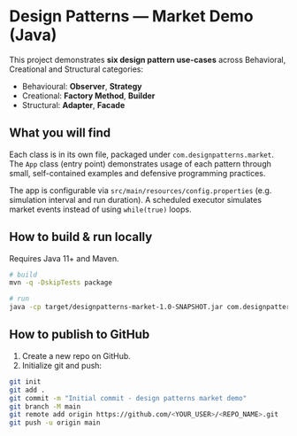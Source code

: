 
# Design Patterns — Market Demo (Java)

This project demonstrates **six design pattern use-cases** across Behavioral, Creational and Structural categories:
- Behavioural: **Observer**, **Strategy**
- Creational: **Factory Method**, **Builder**
- Structural: **Adapter**, **Facade**

## What you will find
Each class is in its own file, packaged under `com.designpatterns.market`. The `App` class (entry point) demonstrates usage of each pattern through small, self-contained examples and defensive programming practices.

The app is configurable via `src/main/resources/config.properties` (e.g. simulation interval and run duration). A scheduled executor simulates market events instead of using `while(true)` loops.

## How to build & run locally
Requires Java 11+ and Maven.
```bash
# build
mvn -q -DskipTests package

# run
java -cp target/designpatterns-market-1.0-SNAPSHOT.jar com.designpatterns.market.App
```

## How to publish to GitHub
1. Create a new repo on GitHub.
2. Initialize git and push:
```bash
git init
git add .
git commit -m "Initial commit - design patterns market demo"
git branch -M main
git remote add origin https://github.com/<YOUR_USER>/<REPO_NAME>.git
git push -u origin main
```


